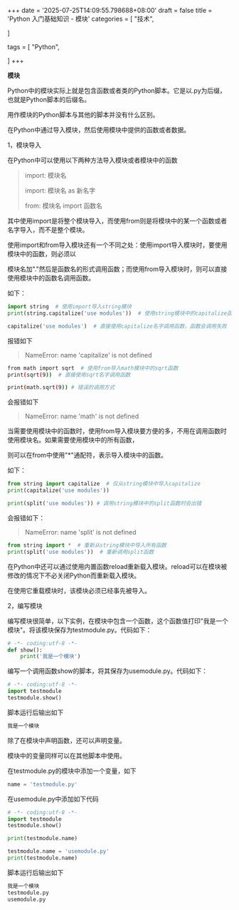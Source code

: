 +++
date = '2025-07-25T14:09:55.798688+08:00'
draft = false
title = 'Python 入门基础知识 - 模块'
categories = [
    "技术",

]

tags = [
    "Python",

]
+++

**模块**

Python中的模块实际上就是包含函数或者类的Python脚本。它是以.py为后缀，也就是Python脚本的后缀名。

用作模块的Python脚本与其他的脚本并没有什么区别。

在Python中通过导入模块，然后使用模块中提供的函数或者数据。

1，模块导入

在Python中可以使用以下两种方法导入模块或者模块中的函数

> import: 模块名
>
> import: 模块名 as 新名字
>
> from: 模块名 import 函数名

其中使用import是将整个模块导入，而使用from则是将模块中的某一个函数或者名字导入，而不是整个模块。

使用import和from导入模块还有一个不同之处：使用import导入模块时，要使用模块中的函数，则必须以

模块名加"."然后是函数名的形式调用函数；而使用from导入模块时，则可以直接使用模块中的函数名调用函数。

如下：

```py
import string  # 使用import导入string模块
print(string.capitalize('use modules'))  # 使用string模块中的capitalize函数
```

```py
capitalize('use modules')  # 直接使用capitalize名字调用函数，函数会调用失败
```

报错如下

> NameError: name 'capitalize' is not defined

```bash
from math import sqrt  # 使用from导入math模块中的sqrt函数
print(sqrt(9))  # 直接使用sqrt名字调用函数
```

```bash
print(math.sqrt(9)) # 错误的调用方式
```

会报错如下

> NameError: name 'math' is not defined

当需要使用模块中的函数时，使用from导入模块要方便的多，不用在调用函数时使用模块名。如果需要使用模块中的所有函数，

则可以在from中使用"\*"通配符，表示导入模块中的函数。

如下：

```py
from string import capitalize  # 仅从string模块中导入capitalize
print(capitalize('use modules'))
```

```py
print(split('use modules')) # 调用string模块中的split函数时会出错
```

会报错如下：

> NameError: name 'split' is not defined

```py
from string import *  # 重新从string模块中导入所有函数
print(split('use modules'))  # 重新调用split函数
```

在Python中还可以通过使用内置函数reload重新载入模块。reload可以在模块被修改的情况下不必关闭Python而重新载入模块。

在使用它重载模块时，该模块必须已经事先被导入。

2，编写模块

编写模块很简单，以下实例，在模块中包含一个函数，这个函数值打印"我是一个模块"。将该模块保存为testmodule.py。代码如下：

```py
# -*- coding:utf-8 -*-
def show():
    print('我是一个模块')
```

编写一个调用函数show的脚本，将其保存为usemodule.py。代码如下：

```py
# -*- coding:utf-8 -*-
import testmodule
testmodule.show()
```

脚本运行后输出如下

```bash
我是一个模块
```

除了在模块中声明函数，还可以声明变量。

模块中的变量同样可以在其他脚本中使用。

在testmodule.py的模块中添加一个变量，如下

```py
name = 'testmodule.py'
```

在usemodule.py中添加如下代码

```py
# -*- coding:utf-8 -*-
import testmodule
testmodule.show()

print(testmodule.name)

testmodule.name = 'usemodule.py'
print(testmodule.name)

```

脚本运行后输出如下

```bash
我是一个模块
testmodule.py
usemodule.py
```
